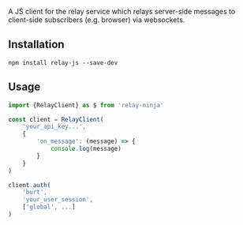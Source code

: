
A JS client for the relay service which relays server-side messages to client-side subscribers (e.g. browser) via websockets.

## Installation

`npm install relay-js --save-dev`


## Usage

```JavaScript
import {RelayClient} as $ from 'relay-ninja'

const client = RelayClient(
    'your_api_key...',
    {
        'on_message': (message) => {
            console.log(message)
        }
    }
)

client.auth(
    'burt',
    'your_user_session',
    ['global', ...]
)

```
